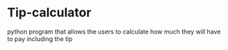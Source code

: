 # Tip-calculator
python program that allows the users to calculate how much they will have to pay including the tip 
